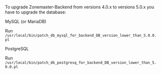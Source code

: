 To upgrade Zonemaster-Backend from versions 4.0.x to versions 5.0.x you have to upgrade the database:

MySQL (or MariaDB)

Run `/usr/local/bin/patch_db_mysql_for_backend_DB_version_lower_than_5.0.0.pl`


PostgreSQL

Run `/usr/local/bin/patch_db_postgresq_for_backend_DB_version_lower_than_5.0.0.pl`

